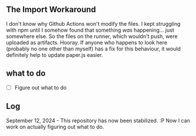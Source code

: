 ## The Import Workaround
I don't know why Github Actions won't modify the files. I kept struggling with npm until I somehow found that something *was* happening... just somewhere else. So the files on the runner, which wouldn't push, were uploaded as artifacts. Hooray. If anyone who happens to look here (probably no one other than myself) has a fix for this behaviour, it would definitely help to update paper.js easier.
## what to do
- [ ] Figure out what to do
## Log
September 12, 2024 - This repository has now been stabilized. :P Now I can work on actually figuring out what to do.
